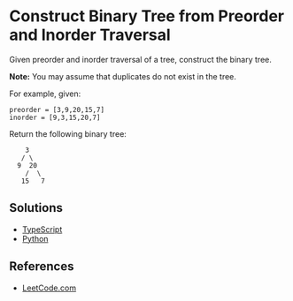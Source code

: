 # Construct Binary Tree from Preorder and Inorder Traversal #


Given preorder and inorder traversal of a tree, construct the binary tree.

**Note:**
You may assume that duplicates do not exist in the tree.

For example, given:

```pseudo
preorder = [3,9,20,15,7]
inorder = [9,3,15,20,7]
```

Return the following binary tree:

```pseudo
    3
   / \
  9  20
    /  \
   15   7
```

## Solutions ##

- [TypeScript](../../data_structures/trees/binary_tree/typescript/binaryTreeCreateInOrderPreOrder.ts)
- [Python](../../data_structures/trees/binary_tree/python/binary_tree_create_inorder_preorder.py)

## References ##

- [LeetCode.com](https://leetcode.com/problems/construct-binary-tree-from-preorder-and-inorder-traversal/)
